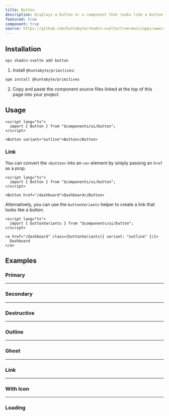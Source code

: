 ```yaml
---
title: Button
description: Displays a button or a component that looks like a button.
featured: true
component: true
source: https://github.com/huntabyte/shadcn-svelte/tree/main/apps/www/src/lib/components/ui/button
---
```


<script>
  import { ButtonDemo, ButtonDemoDestructive, ButtonDemoGhost, ButtonDemoOutline, ButtonDemoSecondary, ButtonDemoIcon, ButtonDemoLoading, ButtonDemoLink, ComponentExample, ManualInstall } from '$lib/components/docs';
</script>

<ComponentExample src="src/lib/components/docs/examples/button/ButtonDemo.svelte">

<div slot="example">
<ButtonDemo />
</div>

</ComponentExample>

## Installation

```bash
npx shadcn-svelte add button
```

<ManualInstall>

1. Install `@huntabyte/primitives`:

```bash
npm install @huntabyte/primitives
```

2. Copy and paste the component source files linked at the top of this page into your project.

</ManualInstall>

## Usage

```svelte
<script lang="ts">
  import { Button } from "$components/ui/button";
</script>
```

```svelte
<Button variant="outline">Button</Button>
```

### Link

You can convert the `<button>` into an `<a>` element by simply passing an `href` as a prop.

```svelte
<script lang="ts">
  import { Button } from "$components/ui/button";
</script>

<Button href="/dashboard">Dashboard</Button>
```

Alternatively, you can use the `buttonVariants` helper to create a link that looks like a button.

```svelte
<script lang="ts">
  import { buttonVariants } from "$components/ui/button";
</script>

<a href="/dashboard" class={buttonVariants({ variant: "outline" })}>
  Dashboard
</a>
```

## Examples

### Primary

<ComponentExample src="src/lib/components/docs/examples/button/ButtonDemo.svelte">

<div slot="example">
<ButtonDemo />
</div>

</ComponentExample>

---

### Secondary

<ComponentExample src="src/lib/components/docs/examples/button/ButtonDemoSecondary.svelte">

<div slot="example">
<ButtonDemoSecondary />
</div>

</ComponentExample>

---

### Destructive

<ComponentExample src="src/lib/components/docs/examples/button/ButtonDemoDestructive.svelte">

<div slot="example">
<ButtonDemoDestructive />
</div>

</ComponentExample>

---

### Outline

<ComponentExample src="src/lib/components/docs/examples/button/ButtonDemoOutline.svelte">

<div slot="example">
<ButtonDemoOutline />
</div>

</ComponentExample>

---

### Ghost

<ComponentExample src="src/lib/components/docs/examples/button/ButtonDemoGhost.svelte">

<div slot="example">
<ButtonDemoGhost />
</div>

</ComponentExample>

---

### Link

<ComponentExample src="src/lib/components/docs/examples/button/ButtonDemoLink.svelte">

<div slot="example">
<ButtonDemoLink />
</div>

</ComponentExample>

---

### With Icon

<ComponentExample src="src/lib/components/docs/examples/button/ButtonDemoIcon.svelte">

<div slot="example">
<ButtonDemoIcon />
</div>

</ComponentExample>

---

### Loading

<ComponentExample src="src/lib/components/docs/examples/button/ButtonDemoLoading.svelte">

<div slot="example">
<ButtonDemoLoading />
</div>

</ComponentExample>
